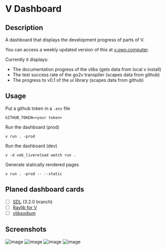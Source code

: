# V Dashboard

## Description
A dashboard that displays the development progress of parts of V.  
  
You can access a weekly updated version of this at [v.owo.computer](https://v.owo.computer/).  
  
Currently it displays:
- The documentation progress of the vlibs (gets data from local v install)
- The test success rate of the go2v transpiler (scapes data from github)
- The progress to v0.1 of the ui library (scapes data from github)

## Usage
Put a github token in a `.env` file
```
GITHUB_TOKEN=<your token>
```

Run the dashboard (prod)
```
v run . -prod
```

Run the dashboard (dev)
```
v -d veb_livereload watch run .
```

Generate statically rendered pages
```
v run . -prod -- --static
```

## Planed dashboard cards
- [ ] [SDL](https://github.com/vlang/sdl) (3.2.0 branch)
- [ ] [Raylib for V](https://github.com/vlang/raylib)
- [ ] [vlibsodium](https://github.com/vlang/libsodium)

## Screenshots
![image](https://github.com/user-attachments/assets/dd30a2f9-f860-4793-adef-0a14914e5e69)
![image](https://github.com/user-attachments/assets/b3d3ab4c-3bca-4626-bb12-8d18a681c1ad)
![image](https://github.com/user-attachments/assets/602abafa-7eb6-4d75-a233-b9a25e1a46f2)
![image](https://github.com/user-attachments/assets/6f4fe8aa-5a98-4121-a188-56de07b62976)

